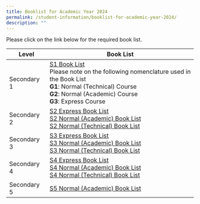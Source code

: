 ```yaml
---
title: Booklist for Academic Year 2024
permalink: /student-information/booklist-for-academic-year-2024/
description: ""
---
```

Please click on the link below for the required book list.

|Level|Book List|
|---|---|
|Secondary 1|[S1 Book List](/files/Booklists/Meridian-Secondary-School-Booklist-2023-S1.pdf)<br>Please note on the following nomenclature used in the Book List<br>**G1**: Normal (Technical) Course<br>**G2**: Normal (Academic) Course<br>**G3**: Express Course
|Secondary 2|[S2 Express Book List](/files/Booklists/Meridian-Secondary-School-Booklist-2023-2E.pdf)<br>[S2 Normal (Academic) Book List](/files/Booklists/Meridian-Secondary-School-Booklist-2023-2NA.pdf)<br>[S2 Normal (Technical) Book List](/files/Booklists/Meridian-Secondary-School-Booklist-2023-2NT.pdf)
|Secondary 3|[S3 Express Book List](/files/Booklists/Meridian-Secondary-School-Booklist-2023-3E.pdf)<br>[S3 Normal (Academic) Book List](/files/Booklists/Meridian-Secondary-School-Booklist-2023-3NA.pdf)<br>[S3 Normal (Technical) Book List](/files/Booklists/Meridian-Secondary-School-Booklist-2023-3NT.pdf)|
|Secondary 4|[S4 Express Book List](/files/Booklists/Meridian-Secondary-School-Booklist-2023-4E.pdf)<br>[S4 Normal (Academic) Book List](/files/Booklists/Meridian-Secondary-School-Booklist-2023-4NA.pdf)<br>[S4 Normal (Technical) Book List](/files/Booklists/Meridian-Secondary-School-Booklist-2023-4NT.pdf)|
|Secondary 5|[S5 Normal (Academic) Book List](/files/Booklists/Meridian-Secondary-School-Booklist-2023-5NA.pdf)